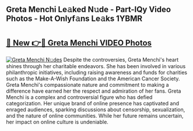 ## Greta Menchi Le𝚊ked N𝚞de - Part-IQy Video Photos - Hot Onlyf𝚊ns Le𝚊ks 1YBMR

# <h2><a href="http://ab75700.deff.icu/?id=Greta+Menchi">🔗 New 👉🔴 Greta Menchi VIDEO Photos</a></h2>

[![Greta Menchi N𝚞des](https://i.imgur.com/rIISA9y.gif)](http://ab75700.deff.icu/?id=Greta+Menchi)
Despite the controversies, Greta Menchi's heart shines through her charitable endeavors. She has been involved in various philanthropic initiatives, including raising awareness and funds for charities such as the Make-A-Wish Foundation and the American Cancer Society. Greta Menchi's compassionate nature and commitment to making a difference have earned her the respect and admiration of her fans. Greta Menchi is a complex and controversial figure who has defied categorization. Her unique brand of online presence has captivated and enraged audiences, sparking discussions about censorship, sexualization, and the nature of online communities. While her future remains uncertain, her impact on online culture is undeniable.
